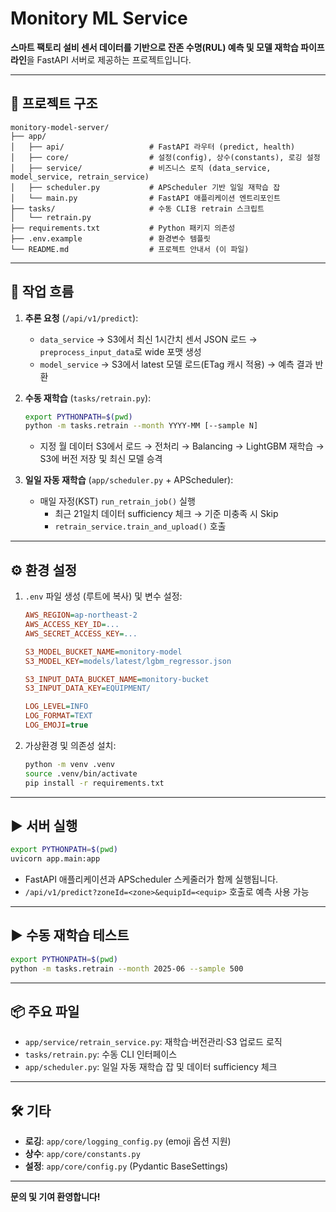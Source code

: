 # Monitory ML Service

**스마트 팩토리 설비 센서 데이터를 기반으로 잔존 수명(RUL) 예측 및 모델 재학습 파이프라인**을 FastAPI 서버로 제공하는 프로젝트입니다.

---


## 📁 프로젝트 구조

```plaintext
monitory-model-server/
├── app/
│   ├── api/                   # FastAPI 라우터 (predict, health)
│   ├── core/                  # 설정(config), 상수(constants), 로깅 설정
│   ├── service/               # 비즈니스 로직 (data_service, model_service, retrain_service)
│   ├── scheduler.py           # APScheduler 기반 일일 재학습 잡
│   └── main.py                # FastAPI 애플리케이션 엔트리포인트
├── tasks/                     # 수동 CLI용 retrain 스크립트
│   └── retrain.py
├── requirements.txt           # Python 패키지 의존성
├── .env.example               # 환경변수 템플릿
└── README.md                  # 프로젝트 안내서 (이 파일)
```

---

## 🔄 작업 흐름

1. **추론 요청** (`/api/v1/predict`):

   - `data_service` → S3에서 최신 1시간치 센서 JSON 로드 → `preprocess_input_data`로 wide 포맷 생성
   - `model_service` → S3에서 latest 모델 로드(ETag 캐시 적용) → 예측 결과 반환

     

2. **수동 재학습** (`tasks/retrain.py`):

   ```bash
   export PYTHONPATH=$(pwd)
   python -m tasks.retrain --month YYYY-MM [--sample N]
   ```

   - 지정 월 데이터 S3에서 로드 → 전처리 → Balancing → LightGBM 재학습 → S3에 버전 저장 및 최신 모델 승격

     

3. **일일 자동 재학습** (`app/scheduler.py` + APScheduler):

   - 매일 자정(KST) `run_retrain_job()` 실행
     - 최근 21일치 데이터 sufficiency 체크 → 기준 미충족 시 Skip
     - `retrain_service.train_and_upload()` 호출 
    
       

---

## ⚙️ 환경 설정

1. `.env` 파일 생성 (루트에 복사) 및 변수 설정:

   ```ini
   AWS_REGION=ap-northeast-2
   AWS_ACCESS_KEY_ID=...
   AWS_SECRET_ACCESS_KEY=...

   S3_MODEL_BUCKET_NAME=monitory-model
   S3_MODEL_KEY=models/latest/lgbm_regressor.json

   S3_INPUT_DATA_BUCKET_NAME=monitory-bucket
   S3_INPUT_DATA_KEY=EQUIPMENT/

   LOG_LEVEL=INFO
   LOG_FORMAT=TEXT
   LOG_EMOJI=true
   ```


2. 가상환경 및 의존성 설치:

   ```bash
   python -m venv .venv
   source .venv/bin/activate
   pip install -r requirements.txt
   ```

---

## ▶️ 서버 실행

```bash
export PYTHONPATH=$(pwd)
uvicorn app.main:app
```


- FastAPI 애플리케이션과 APScheduler 스케줄러가 함께 실행됩니다.
- `/api/v1/predict?zoneId=<zone>&equipId=<equip>` 호출로 예측 사용 가능

---


## ▶️ 수동 재학습 테스트

```bash
export PYTHONPATH=$(pwd)
python -m tasks.retrain --month 2025-06 --sample 500
```


---

## 📦 주요 파일

- `app/service/retrain_service.py`: 재학습·버전관리·S3 업로드 로직
- `tasks/retrain.py`: 수동 CLI 인터페이스
- `app/scheduler.py`: 일일 자동 재학습 잡 및 데이터 sufficiency 체크

---


## 🛠️ 기타

- **로깅**: `app/core/logging_config.py` (emoji 옵션 지원)
- **상수**: `app/core/constants.py`
- **설정**: `app/core/config.py` (Pydantic BaseSettings)

---

**문의 및 기여 환영합니다!**

